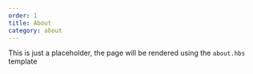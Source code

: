 ```yaml
---
order: 1
title: About
category: about
---
```


This is just a placeholder, the page will be rendered using the `about.hbs` template